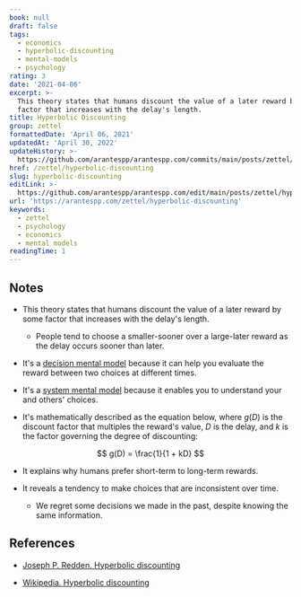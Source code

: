 ```yaml
---
book: null
draft: false
tags:
  - economics
  - hyperbolic-discounting
  - mental-models
  - psychology
rating: 3
date: '2021-04-06'
excerpt: >-
  This theory states that humans discount the value of a later reward by some
  factor that increases with the delay's length.
title: Hyperbolic Discounting
group: zettel
formattedDate: 'April 06, 2021'
updatedAt: 'April 30, 2022'
updateHistory: >-
  https://github.com/arantespp/arantespp.com/commits/main/posts/zettel/hyperbolic-discounting.md
href: /zettel/hyperbolic-discounting
slug: hyperbolic-discounting
editLink: >-
  https://github.com/arantespp/arantespp.com/edit/main/posts/zettel/hyperbolic-discounting.md
url: 'https://arantespp.com/zettel/hyperbolic-discounting'
keywords:
  - zettel
  - psychology
  - economics
  - mental models
readingTime: 1
---
```


## Notes

- This theory states that humans discount the value of a later reward by some factor that increases with the delay's length.

  - People tend to choose a smaller-sooner over a large-later reward as the delay occurs sooner than later.

- It's a [decision mental model](/zettel/decision-mental-models) because it can help you evaluate the reward between two choices at different times.

- It's a [system mental model](/zettel/system-mental-models) because it enables you to understand your and others' choices.

- It's mathematically described as the equation below, where $g(D)$ is the discount factor that multiples the reward's value, $D$ is the delay, and $k$ is the factor governing the degree of discounting:

$$
g(D) = \frac{1}{1 + kD}
$$

- It explains why humans prefer short-term to long-term rewards.

- It reveals a tendency to make choices that are inconsistent over time.
  - We regret some decisions we made in the past, despite knowing the same information.

## References

- [Joseph P. Redden. Hyperbolic discounting](http://www.behaviorlab.org/Papers/Hyperbolic.pdf)

- [Wikipedia. Hyperbolic discounting](https://en.wikipedia.org/wiki/Hyperbolic_discounting)
